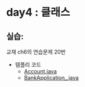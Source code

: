 # day4 : 클래스




## 실습:

교재 ch6의 연습문제 20번
 - 템플리 코드
    - [Account.java](/day4/Account.java)
    - [BankApplication_.java](/day4/BankApplication_.java)
